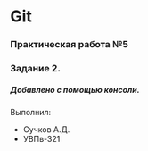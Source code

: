 # Git
### Практическая работа №5
### Задание 2.
##### Добавлено с помощью консоли.
Выполнил:
* Сучков А.Д.
* УВПв-321
